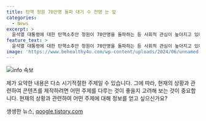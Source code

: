```yaml
---
title: 탄핵 청원 70만명 돌파 대기 수 천명 눈 앞
categories:
  - News
excerpt: >
  윤석열 대통령에 대한 탄핵소추안 청원이 70만명을 돌파하는 등 사회적 관심이 높아지고 있다. 국민동의 청원에는 68만8277명이 동의하며 빠르게 증가하고 있으며, 100만명을 넘을 것으로 예측된다. 김진표 전 국회의장 회고록 내용이 공개되면서 관련 참여자가 급증하며 이슈가 확대되고 있다. 또한 박찬대 민주당 당대표는 방송 장악 쿠데타로 윤 대통령에 대한 국민적 분노가 증폭될 것이라고 지적하고 있다.
feature_text: >
  윤석열 대통령에 대한 탄핵소추안 청원이 70만명을 돌파하는 등 사회적 관심이 높아지고 있다. 국민동의 청원에는 68만8277명이 동의하며 빠르게 증가하고 있으며, 100만명을 넘을 것으로 예측된다. 김진표 전 국회의장 회고록 내용이 공개되면서 관련 참여자가 급증하며 이슈가 확대되고 있다. 또한 박찬대 민주당 당대표는 방송 장악 쿠데타로 윤 대통령에 대한 국민적 분노가 증폭될 것이라고 지적하고 있다.
image: 'https://www.behealthy4u.com/wp-content/uploads/2024/06/unnamed-file.png'
---
```


<p><img src="https://www.behealthy4u.com/wp-content/uploads/2024/06/unnamed-file.png" alt="info 속보" /></p>

<p>제가 요약한 내용은 다소 시기적절한 주제일 수 있습니다. 그에 따라, 현재의 상황과 관련하여 콘텐츠를 제작하려면 어떤 주제를 다루는 것이 좋을지 고려해 보는 것이 중요합니다. 현재의 상황과 관련하여 어떤 주제에 대해 정보를 얻고 싶으신가요?</p>
생생한 뉴스, <a href="https://qoogle.tistory.com" rel="dofollow">qoogle.tistory.com</a>


